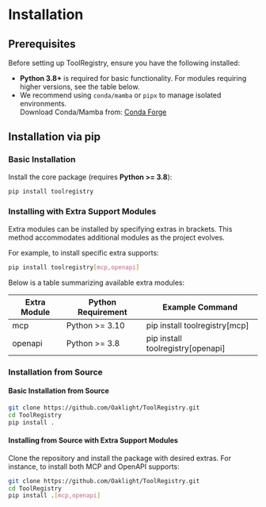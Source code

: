 # Installation

## Prerequisites

Before setting up ToolRegistry, ensure you have the following installed:

- **Python 3.8+** is required for basic functionality. For modules requiring higher versions, see the table below.
- We recommend using `conda/mamba` or `pipx` to manage isolated environments.  
  Download Conda/Mamba from: [Conda Forge](https://conda-forge.org/download/)

## Installation via pip

### Basic Installation

Install the core package (requires **Python >= 3.8**):

```bash
pip install toolregistry
```

### Installing with Extra Support Modules

Extra modules can be installed by specifying extras in brackets. This method accommodates additional modules as the project evolves.

For example, to install specific extra supports:
```bash
pip install toolregistry[mcp,openapi]
```

Below is a table summarizing available extra modules:

| Extra Module | Python Requirement | Example Command                   |
|--------------|--------------------|-----------------------------------|
| mcp          | Python >= 3.10     | pip install toolregistry[mcp]     |
| openapi      | Python >= 3.8      | pip install toolregistry[openapi] |

### Installation from Source

#### Basic Installation from Source

```bash
git clone https://github.com/Oaklight/ToolRegistry.git
cd ToolRegistry
pip install .
```

#### Installing from Source with Extra Support Modules

Clone the repository and install the package with desired extras. For instance, to install both MCP and OpenAPI supports:

```bash
git clone https://github.com/Oaklight/ToolRegistry.git
cd ToolRegistry
pip install .[mcp,openapi]
